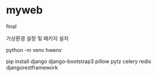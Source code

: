 # myweb
final


가상환경 설정 및 패키지 설치

python -m venv hwenv

pip install django django-bootstrap3 pillow pytz celery redis djangorestframework

